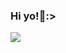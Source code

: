 ### Hi yo!👋:>
<img src="https://github-readme-stats-git-masterrstaa-rickstaa.vercel.app/api?username=ehddus20201&include_all_commits=true&count_private=true&show_icons=true&theme=flag-india"/>


